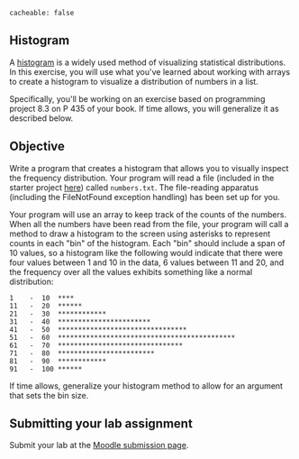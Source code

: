 ```
cacheable: false
```

## Histogram

A [histogram](https://en.wikipedia.org/wiki/Histogram) is a widely used method of visualizing statistical distributions. In this exercise, you will use what you've learned about working with arrays to create a histogram to visualize a distribution of numbers in a list.

Specifically, you'll be working on an exercise based on programming project 8.3 on P 435 of your book. If time allows, you will generalize it as described below.

## Objective

Write a program that creates a histogram that allows you to visually inspect the frequency distribution. Your program will read a file (included in the starter project  [here](http://mathcs.pugetsound.edu/~tmullen/ics/HistogramStarter.zip)) called `numbers.txt`. The file-reading apparatus (including the FileNotFound exception handling) has been set up for you.

Your program will use an array to keep track of the counts of the numbers. When all the numbers have been read from the file, your program will call a method to draw a histogram to the screen using asterisks to represent counts in each "bin" of the histogram. Each "bin" should include a span of 10 values, so a histogram like the following would indicate that there were four values between 1 and 10 in the data, 6 values between 11 and 20, and the frequency over all the values exhibits something like a normal distribution:

    1    - 	10  ****
    11   - 	20  ******
    21   - 	30  ************
    31   - 	40  ***********************
    41   - 	50  ********************************
    51   - 	60  ********************************************
    61   - 	70  *******************************
    71   - 	80  ************************
    81   - 	90  ************
    91   - 	100 ******

If time allows, generalize your histogram method to allow for an argument that sets the bin size.


## Submitting your lab assignment                                                      
Submit your lab at the [Moodle submission page](https://moodle.pugetsound.edu/moodle/mod/assign/view.php?id=407298).
